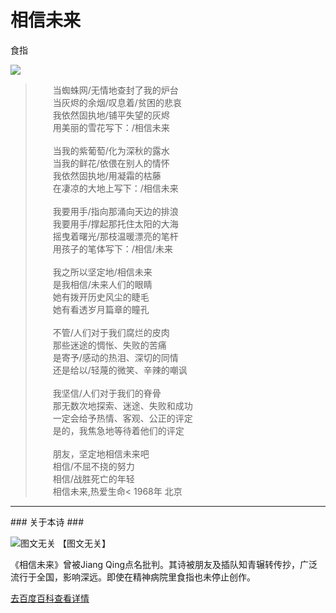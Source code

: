 # 相信未来
食指<br />

![](http://www.zelyj.com/pic/gif/20081205/200812051228450992906.jpg)


>　　当蜘蛛网/无情地查封了我的炉台<br />
>　　当灰烬的余烟/叹息着/贫困的悲哀<br />
>　　我依然固执地/铺平失望的灰烬<br />
>　　用美丽的雪花写下：/相信未来<br />
><br />
>　　当我的紫葡萄/化为深秋的露水<br />
>　　当我的鲜花/依偎在别人的情怀<br />
>　　我依然固执地/用凝霜的枯藤<br />
>　　在凄凉的大地上写下：/相信未来<br />
><br />
>　　我要用手/指向那涌向天边的排浪<br />
>　　我要用手/撑起那托住太阳的大海<br />
>　　摇曳着曙光/那枝温暖漂亮的笔杆<br />
>　　用孩子的笔体写下：/相信/未来<br />
><br />
>　　我之所以坚定地/相信未来<br />
>　　是我相信/未来人们的眼睛<br />
>　　她有拨开历史风尘的睫毛<br />
>　　她有看透岁月篇章的瞳孔<br />
><br />
>　　不管/人们对于我们腐烂的皮肉<br />
>　　那些迷途的惆怅、失败的苦痛<br />
>　　是寄予/感动的热泪、深切的同情<br />
>　　还是给以/轻蔑的微笑、辛辣的嘲讽<br />
><br />
>　　我坚信/人们对于我们的脊骨<br />
>　　那无数次地探索、迷途、失败和成功<br />
>　　一定会给予热情、客观、公正的评定<br />
>　　是的，我焦急地等待着他们的评定<br />
><br />
>　　朋友，坚定地相信未来吧<br />
>　　相信/不屈不挠的努力<br />
>　　相信/战胜死亡的年轻<br />
>　　相信未来,热爱生命<
>1968年 北京<br />

<hr />
### 关于本诗 ###

![图文无关](http://img01.wap000.com/news_images/month_1004/10/7e0fcb28011f2711d580ff5505387317.jpg)
【图文无关】

《相信未来》曾被Jiang Qing点名批判。其诗被朋友及插队知青辗转传抄，广泛流行于全国，影响深远。即使在精神病院里食指也未停止创作。

[去百度百科查看详情](http://baike.baidu.com/subview/420499/9253325.htm)
